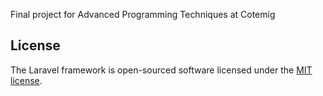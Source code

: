 Final project for Advanced Programming Techniques at Cotemig 

## License

The Laravel framework is open-sourced software licensed under the [MIT license](https://opensource.org/licenses/MIT).
